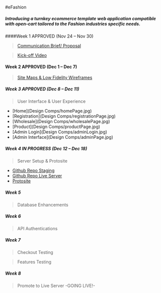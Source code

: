 #eFashion

##### Introducing a turnkey ecommerce template web application compatible with open-cart tailored to the Fashion industries specific needs. 

####Week 1 APPROVED (Nov 24 – Nov 30)
>[Communication Brief/ Proposal](DOCS/eFashion_1.0.2.pdf)

>[Kick-off Video](http://goanimate.com/videos/09zc39dRMwvg?utm_source=linkshare&utm_medium=linkshare&utm_campaign=usercontent)



#### Week 2  APPROVED (Dec 1 – Dec 7)
>[Site Maps & Low Fidelity Wireframes](DOCS/eFashion_sitemap_wireframe_v2.pdf) 



##### Week 3 APPROVED (Dec 8 – Dec 11)
> User Interface & User Experience
* [Home](Design Comps/homePage.jpg)
* [Registration](Design Comps/registrationPage.jpg)
* [Wholesale](Design Comps/wholesalePage.jpg)
* [Product](Design Comps/productPage.jpg)
* [Admin Login](Design Comps/adminLogin.jpg)
* [Admin Interface](Design Comps/adminPage.jpg)


##### Week 4 IN PROGRESS (Dec 12 – Dec 18)
>Server Setup & Protosite
* [Github Repo Staging](https://github.com/MeisterWebzr/eFashion)
* [Github Repo Live Server](https://github.com/MeisterWebzr/eFashion/tree/gh-pages)
* [Protosite](http://marvl.in/30h6e0)

##### Week 5
>Database Enhancements

##### Week 6
>API Authentications

##### Week 7
>Checkout Testing

>Features Testing

##### Week 8
>Promote to Live Server -GOING LIVE!-
